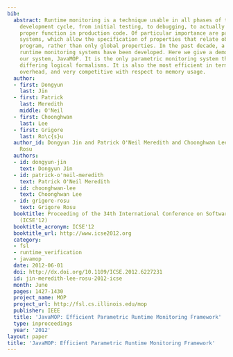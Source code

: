 ```yaml
---
bib:
  abstract: Runtime monitoring is a technique usable in all phases of the software
    development cycle, from initial testing, to debugging, to actually maintaining
    proper function in production code. Of particular importance are parametric monitoring
    systems, which allow the specification of properties that relate objects in a
    program, rather than only global properties. In the past decade, a number of parametric
    runtime monitoring systems have been developed. Here we give a demonstration of
    our system, JavaMOP. It is the only parametric monitoring system that allows multiple
    differing logical formalisms. It is also the most efficient in terms of runtime
    overhead, and very competitive with respect to memory usage.
  author:
  - first: Dongyun
    last: Jin
  - first: Patrick
    last: Meredith
    middle: O'Neil
  - first: Choonghwan
    last: Lee
  - first: Grigore
    last: Ro\c{s}u
  author_id: Dongyun Jin and Patrick O'Neil Meredith and Choonghwan Lee and Grigore
    Rosu
  authors:
  - id: dongyun-jin
    text: Dongyun Jin
  - id: patrick-o'neil-meredith
    text: Patrick O'Neil Meredith
  - id: choonghwan-lee
    text: Choonghwan Lee
  - id: grigore-rosu
    text: Grigore Rosu
  booktitle: Proceeding of the 34th International Conference on Software Engineering
    (ICSE'12)
  booktitle_acronym: ICSE'12
  booktitle_url: http://www.icse2012.org
  category:
  - fsl
  - runtime_verification
  - javamop
  date: 2012-06-01
  doi: http://dx.doi.org/10.1109/ICSE.2012.6227231
  id: jin-meredith-lee-rosu-2012-icse
  month: June
  pages: 1427-1430
  project_name: MOP
  project_url: http://fsl.cs.illinois.edu/mop
  publisher: IEEE
  title: 'JavaMOP: Efficient Parametric Runtime Monitoring Framework'
  type: inproceedings
  year: '2012'
layout: paper
title: 'JavaMOP: Efficient Parametric Runtime Monitoring Framework'
---
```

